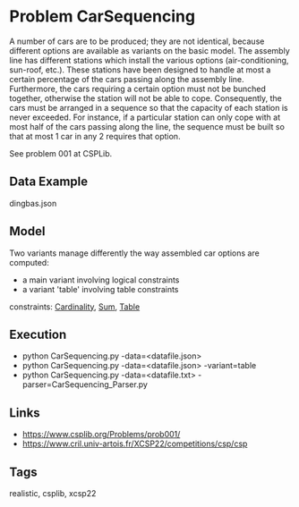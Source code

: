 # Problem CarSequencing

A number of cars are to be produced; they are not identical, because different options are available as variants on the basic model.
The assembly line has different stations which install the various options (air-conditioning, sun-roof, etc.).
These stations have been designed to handle at most a certain percentage of the cars passing along the assembly line.
Furthermore, the cars requiring a certain option must not be bunched together, otherwise the station will not be able to cope.
Consequently, the cars must be arranged in a sequence so that the capacity of each station is never exceeded.
For instance, if a particular station can only cope with at most half of the cars passing along the line, the sequence must
be built so that at most 1 car in any 2 requires that option.

See problem 001 at CSPLib.

## Data Example
  dingbas.json

## Model
  Two variants manage differently the way assembled car options are computed:
  - a main variant involving logical constraints
  - a variant 'table' involving table constraints

  constraints: [Cardinality](http://pycsp.org/documentation/constraints/Cardinality), [Sum](http://pycsp.org/documentation/constraints/Sum), [Table](http://pycsp.org/documentation/constraints/Table)

## Execution
  - python CarSequencing.py -data=<datafile.json>
  - python CarSequencing.py -data=<datafile.json> -variant=table
  - python CarSequencing.py -data=<datafile.txt> -parser=CarSequencing_Parser.py

## Links
  - https://www.csplib.org/Problems/prob001/
  - https://www.cril.univ-artois.fr/XCSP22/competitions/csp/csp

## Tags
  realistic, csplib, xcsp22
